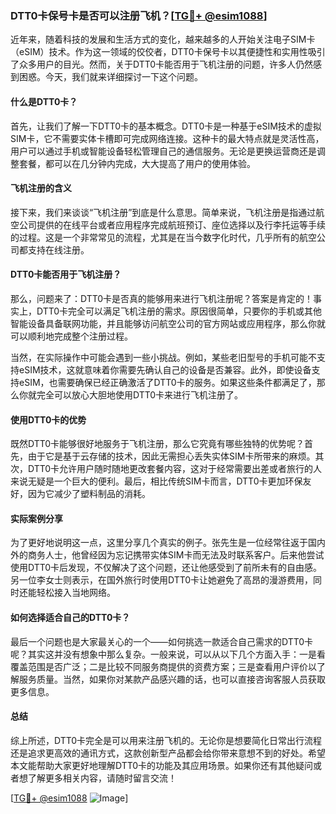 ### DTT0卡保号卡是否可以注册飞机？[[TG💪+ @esim1088](https://t.me/s/esim1088)]

近年来，随着科技的发展和生活方式的变化，越来越多的人开始关注电子SIM卡（eSIM）技术。作为这一领域的佼佼者，DTT0卡保号卡以其便捷性和实用性吸引了众多用户的目光。然而，关于DTT0卡能否用于飞机注册的问题，许多人仍然感到困惑。今天，我们就来详细探讨一下这个问题。

#### 什么是DTT0卡？

首先，让我们了解一下DTT0卡的基本概念。DTT0卡是一种基于eSIM技术的虚拟SIM卡，它不需要实体卡槽即可完成网络连接。这种卡的最大特点就是灵活性高，用户可以通过手机或智能设备轻松管理自己的通信服务。无论是更换运营商还是调整套餐，都可以在几分钟内完成，大大提高了用户的使用体验。

#### 飞机注册的含义

接下来，我们来谈谈“飞机注册”到底是什么意思。简单来说，飞机注册是指通过航空公司提供的在线平台或者应用程序完成航班预订、座位选择以及行李托运等手续的过程。这是一个非常常见的流程，尤其是在当今数字化时代，几乎所有的航空公司都支持在线注册。

#### DTT0卡能否用于飞机注册？

那么，问题来了：DTT0卡是否真的能够用来进行飞机注册呢？答案是肯定的！事实上，DTT0卡完全可以满足飞机注册的需求。原因很简单，只要你的手机或其他智能设备具备联网功能，并且能够访问航空公司的官方网站或应用程序，那么你就可以顺利地完成整个注册过程。

当然，在实际操作中可能会遇到一些小挑战。例如，某些老旧型号的手机可能不支持eSIM技术，这就意味着你需要先确认自己的设备是否兼容。此外，即使设备支持eSIM，也需要确保已经正确激活了DTT0卡的服务。如果这些条件都满足了，那么你就完全可以放心大胆地使用DTT0卡来进行飞机注册了。

#### 使用DTT0卡的优势

既然DTT0卡能够很好地服务于飞机注册，那么它究竟有哪些独特的优势呢？首先，由于它是基于云存储的技术，因此无需担心丢失实体SIM卡所带来的麻烦。其次，DTT0卡允许用户随时随地更改套餐内容，这对于经常需要出差或者旅行的人来说无疑是一个巨大的便利。最后，相比传统SIM卡而言，DTT0卡更加环保友好，因为它减少了塑料制品的消耗。

#### 实际案例分享

为了更好地说明这一点，这里分享几个真实的例子。张先生是一位经常往返于国内外的商务人士，他曾经因为忘记携带实体SIM卡而无法及时联系客户。后来他尝试使用DTT0卡后发现，不仅解决了这个问题，还让他感受到了前所未有的自由感。另一位李女士则表示，在国外旅行时使用DTT0卡让她避免了高昂的漫游费用，同时还能轻松接入当地网络。

#### 如何选择适合自己的DTT0卡？

最后一个问题也是大家最关心的一个——如何挑选一款适合自己需求的DTT0卡呢？其实这并没有想象中那么复杂。一般来说，可以从以下几个方面入手：一是看覆盖范围是否广泛；二是比较不同服务商提供的资费方案；三是查看用户评价以了解服务质量。当然，如果你对某款产品感兴趣的话，也可以直接咨询客服人员获取更多信息。

#### 总结

综上所述，DTT0卡完全是可以用来注册飞机的。无论你是想要简化日常出行流程还是追求更高效的通讯方式，这款创新型产品都会给你带来意想不到的好处。希望本文能帮助大家更好地理解DTT0卡的功能及其应用场景。如果你还有其他疑问或者想了解更多相关内容，请随时留言交流！

[[TG💪+ @esim1088](https://t.me/s/esim1088) ![Image](https://i.postimg.cc/4NQfJmqS/Snipaste-2025-05-13-00-14-12.png)]